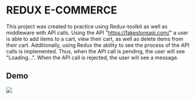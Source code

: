 
# REDUX E-COMMERCE

This project was created to practice using Redux-toolkit as well as middleware with API calls. Using the API "https://fakestoreapi.com/" a user is able to add items to a cart, view their cart, as well as delete items from their cart. Additionally, using Redux the ability to see the process of the API calls is implemented. Thus, when the API call is pending, the user will see "Loading...". When the API call is rejected, the user will see a message.




## Demo

<div>
    <a href="https://media.giphy.com/media/v1.Y2lkPTc5MGI3NjExZGI0bnhwZ2swOG1pM21kaGZrNHZoZmt1cDhlMHdna3FzanlhZTlpZyZlcD12MV9pbnRlcm5hbF9naWZfYnlfaWQmY3Q9Zw/4sBIwOvyExjh8O9por/giphy.gif">
    </a>
    <a href="https://media.giphy.com/media/v1.Y2lkPTc5MGI3NjExZGI0bnhwZ2swOG1pM21kaGZrNHZoZmt1cDhlMHdna3FzanlhZTlpZyZlcD12MV9pbnRlcm5hbF9naWZfYnlfaWQmY3Q9Zw/4sBIwOvyExjh8O9por/giphy.gif">
      <img style="max-width:300px;" src="https://media.giphy.com/media/v1.Y2lkPTc5MGI3NjExZGI0bnhwZ2swOG1pM21kaGZrNHZoZmt1cDhlMHdna3FzanlhZTlpZyZlcD12MV9pbnRlcm5hbF9naWZfYnlfaWQmY3Q9Zw/4sBIwOvyExjh8O9por/giphy.gif">
    </a>
  </div>
